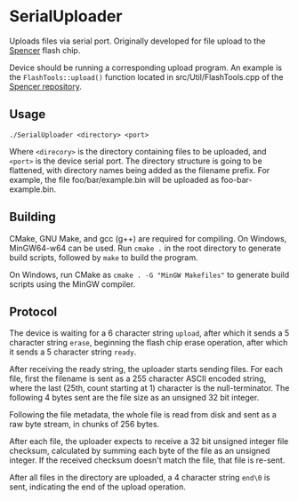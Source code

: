 # SerialUploader
Uploads files via serial port. Originally developed for file upload to the [Spencer](https://www.circuitmess.com/spencer/) flash chip.

Device should be running a corresponding upload program. An example is the ```FlashTools::upload()``` function located in src/Util/FlashTools.cpp of the [Spencer repository](https://github.com/CircuitMess/Spencer).

## Usage
```shell script
./SerialUploader <directory> <port>
```

Where ```<direcory>``` is the directory containing files to be uploaded, and ```<port>``` is the device serial port. The directory structure is going to be flattened, with directory names being added as the filename prefix. For example, the file foo/bar/example.bin will be uploaded as foo-bar-example.bin.

## Building
CMake, GNU Make, and gcc (g++) are required for compiling. On Windows, MinGW64-w64 can be used. Run ```cmake .``` in the root directory to generate build scripts, followed by ```make``` to build the program.

On Windows, run CMake as ```cmake . -G "MinGW Makefiles"``` to generate build scripts using the MinGW compiler.

## Protocol
The device is waiting for a 6 character string `upload`, after which it sends a 5 character string `erase`, beginning the flash chip erase operation, after which it sends a 5 character string `ready`.

After receiving the ready string, the uploader starts sending files. For each file, first the filename is sent as a 255 character ASCII encoded string, where the last (25th, count starting at 1) character is the null-terminator. The following 4 bytes sent are the file size as an unsigned 32 bit integer.

Following the file metadata, the whole file is read from disk and sent as a raw byte stream, in chunks of 256 bytes.

After each file, the uploader expects to receive a 32 bit unsigned integer file checksum, calculated by summing each byte of the file as an unsigned integer. If the received checksum doesn't match the file, that file is re-sent. 

After all files in the directory are uploaded, a 4 character string `end\0` is sent, indicating the end of the upload operation.
